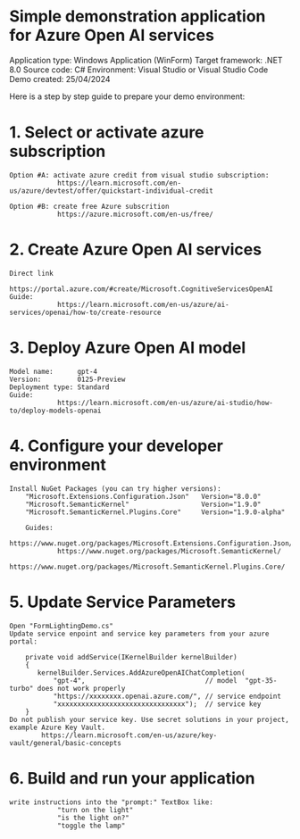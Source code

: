 # Simple demonstration application for Azure Open AI services

Application type: Windows Application (WinForm)
Target framework: .NET 8.0
Source code:      C#
Environment:      Visual Studio or Visual Studio Code
Demo created:     25/04/2024

Here is a step by step guide to prepare your demo environment:

# 1. Select or activate azure subscription
    
    Option #A: activate azure credit from visual studio subscription:  
                https://learn.microsoft.com/en-us/azure/devtest/offer/quickstart-individual-credit

    Option #B: create free Azure subscrition
                https://azure.microsoft.com/en-us/free/

# 2. Create Azure Open AI services

    Direct link
                https://portal.azure.com/#create/Microsoft.CognitiveServicesOpenAI
    Guide:
                https://learn.microsoft.com/en-us/azure/ai-services/openai/how-to/create-resource


# 3. Deploy Azure Open AI model

    Model name:      gpt-4
    Version:         0125-Preview
    Deployment type: Standard
    Guide:
                https://learn.microsoft.com/en-us/azure/ai-studio/how-to/deploy-models-openai

# 4. Configure your developer environment

    Install NuGet Packages (you can try higher versions):
        "Microsoft.Extensions.Configuration.Json"   Version="8.0.0"
        "Microsoft.SemanticKernel"                  Version="1.9.0"
        "Microsoft.SemanticKernel.Plugins.Core"     Version="1.9.0-alpha"

        Guides:
                https://www.nuget.org/packages/Microsoft.Extensions.Configuration.Json/
                https://www.nuget.org/packages/Microsoft.SemanticKernel/
                https://www.nuget.org/packages/Microsoft.SemanticKernel.Plugins.Core/

# 5. Update Service Parameters

    Open "FormLightingDemo.cs"
    Update service enpoint and service key parameters from your azure portal:

        private void addService(IKernelBuilder kernelBuilder)
        {
           kernelBuilder.Services.AddAzureOpenAIChatCompletion(
               "gpt-4",                              // model  "gpt-35-turbo" does not work properly
               "https://xxxxxxxx.openai.azure.com/", // service endpoint
               "xxxxxxxxxxxxxxxxxxxxxxxxxxxxxxxx");  // service key
        }
    Do not publish your service key. Use secret solutions in your project, example Azure Key Vault.
            https://learn.microsoft.com/en-us/azure/key-vault/general/basic-concepts
 
# 6. Build and run your application

    write instructions into the "prompt:" TextBox like:
                "turn on the light"
                "is the light on?"
                "toggle the lamp"

